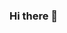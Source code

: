 ### Hi there 👋

<!--
**DKHitman1/DKHitman1** `README.md
{
    "keywords": ["timings","time","when","timing","schedule","open","close"], // the keywords to identify an intent
    "answer": "*Timings for {{entity.key}} are:*\n {{entity.value}}", // the answer for this intent
    "entities": { // list of things the bot can answer for the `timings` intent
        "I'm online": "6:00AM-00:00AM",
        "Bot": "12:15PM-02:30PM",
        "breakfast": "08:00AM-10:30AM",
        "snacks": "04:45PM-06:15PM",
        "dinner": "07:30PM-10:15PM",
        "laundry": "dropoff: Mon & Thu 08:00AM-02:00PM\npickup: Wed & Sat 04:30PM-06:00PM",
        "library": "all the time fren, except friday",
        "salon": {
            "alternates": ["parlour", "parlor", "saloon"], // alternate names for the same entity
            "value": "11:00AM-7:00PM, closed on tuesdays"
        },
        "asg": "shuts at 11:30PM"
    },
    "meta": { // some optional metadata to maybe create user facing documentation, see Example/intents/help.js
        "userFacingName": ["timings"],
        "description": "Timings for facilities",
        "examples": ["mail room timings", "timing 4 dinner", "yo bro, when can i get lunch"]
    }
}
